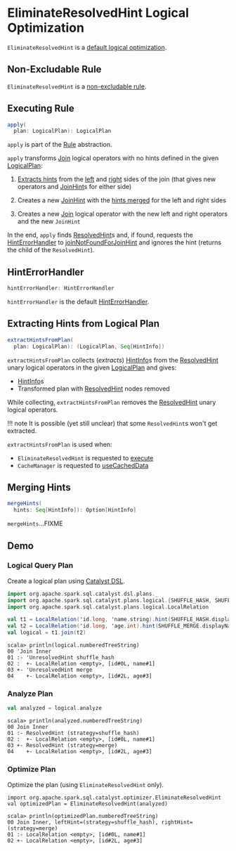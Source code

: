 # EliminateResolvedHint Logical Optimization

`EliminateResolvedHint` is a [default logical optimization](../catalyst/Optimizer.md#defaultBatches).

## <span id="nonExcludableRules"> Non-Excludable Rule

`EliminateResolvedHint` is a [non-excludable rule](../catalyst/Optimizer.md#nonExcludableRules).

## <span id="apply"> Executing Rule

```scala
apply(
  plan: LogicalPlan): LogicalPlan
```

`apply` is part of the [Rule](../catalyst/Rule.md#apply) abstraction.

`apply` transforms [Join](../logical-operators/Join.md) logical operators with no hints defined in the given [LogicalPlan](../logical-operators/LogicalPlan.md):

1. [Extracts hints](#extractHintsFromPlan) from the [left](../logical-operators/Join.md#left) and [right](../logical-operators/Join.md#right) sides of the join (that gives new operators and [JoinHint](../hints/JoinHint.md)s for either side)

1. Creates a new [JoinHint](../hints/JoinHint.md) with the [hints merged](#mergeHints) for the left and right sides

1. Creates a new [Join](../logical-operators/Join.md) logical operator with the new left and right operators and the new `JoinHint`

In the end, `apply` finds [ResolvedHint](../logical-operators/ResolvedHint.md)s and, if found, requests the [HintErrorHandler](#hintErrorHandler) to [joinNotFoundForJoinHint](../hints/HintErrorHandler.md#joinNotFoundForJoinHint) and ignores the hint (returns the child of the `ResolvedHint`).

## <span id="hintErrorHandler"> HintErrorHandler

```scala
hintErrorHandler: HintErrorHandler
```

`hintErrorHandler` is the default [HintErrorHandler](../hints/HintErrorHandler.md).

## <span id="extractHintsFromPlan"> Extracting Hints from Logical Plan

```scala
extractHintsFromPlan(
  plan: LogicalPlan): (LogicalPlan, Seq[HintInfo])
```

`extractHintsFromPlan` collects (_extracts_) [HintInfo](../logical-operators/ResolvedHint.md#hints)s from the [ResolvedHint](../logical-operators/ResolvedHint.md) unary logical operators in the given [LogicalPlan](../logical-operators/LogicalPlan.md) and gives:

* [HintInfo](../hints/HintInfo.md)s
* Transformed plan with [ResolvedHint](../logical-operators/ResolvedHint.md) nodes removed

While collecting, `extractHintsFromPlan` removes the [ResolvedHint](../logical-operators/ResolvedHint.md) unary logical operators.

!!! note
    It is possible (yet still unclear) that some `ResolvedHint`s won't get extracted.

`extractHintsFromPlan` is used when:

* `EliminateResolvedHint` is requested to [execute](#apply)
* `CacheManager` is requested to [useCachedData](../CacheManager.md#useCachedData)

## <span id="mergeHints"> Merging Hints

```scala
mergeHints(
  hints: Seq[HintInfo]): Option[HintInfo]
```

`mergeHints`...FIXME

## Demo

### Logical Query Plan

Create a logical plan using [Catalyst DSL](../catalyst-dsl/index.md).

```scala
import org.apache.spark.sql.catalyst.dsl.plans._
import org.apache.spark.sql.catalyst.plans.logical.{SHUFFLE_HASH, SHUFFLE_MERGE}
import org.apache.spark.sql.catalyst.plans.logical.LocalRelation
```

```scala
val t1 = LocalRelation('id.long, 'name.string).hint(SHUFFLE_HASH.displayName)
val t2 = LocalRelation('id.long, 'age.int).hint(SHUFFLE_MERGE.displayName)
val logical = t1.join(t2)
```

```text
scala> println(logical.numberedTreeString)
00 'Join Inner
01 :- 'UnresolvedHint shuffle_hash
02 :  +- LocalRelation <empty>, [id#0L, name#1]
03 +- 'UnresolvedHint merge
04    +- LocalRelation <empty>, [id#2L, age#3]
```

### Analyze Plan

```scala
val analyzed = logical.analyze
```

```text
scala> println(analyzed.numberedTreeString)
00 Join Inner
01 :- ResolvedHint (strategy=shuffle_hash)
02 :  +- LocalRelation <empty>, [id#0L, name#1]
03 +- ResolvedHint (strategy=merge)
04    +- LocalRelation <empty>, [id#2L, age#3]
```

### Optimize Plan

Optimize the plan (using `EliminateResolvedHint` only).

```text
import org.apache.spark.sql.catalyst.optimizer.EliminateResolvedHint
val optimizedPlan = EliminateResolvedHint(analyzed)
```

```text
scala> println(optimizedPlan.numberedTreeString)
00 Join Inner, leftHint=(strategy=shuffle_hash), rightHint=(strategy=merge)
01 :- LocalRelation <empty>, [id#0L, name#1]
02 +- LocalRelation <empty>, [id#2L, age#3]
```
